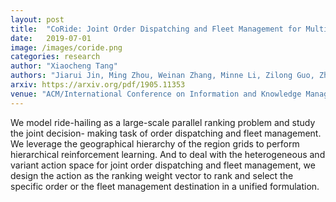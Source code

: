 ```yaml
---
layout: post
title:  "CoRide: Joint Order Dispatching and Fleet Management for Multi-Scale Ride-Hailing Platforms"
date:   2019-07-01
image: /images/coride.png
categories: research
author: "Xiaocheng Tang"
authors: "Jiarui Jin, Ming Zhou, Weinan Zhang, Minne Li, Zilong Guo, Zhiwei Qin, Yan Jiao, <strong>Xiaocheng Tang</strong>, Chenxi Wang, Jun Wang, Guobin Wu, Jieping Ye"
arxiv: https://arxiv.org/pdf/1905.11353
venue: "ACM/International Conference on Information and Knowledge Management (CIKM)"
---
```

We model ride-hailing as a large-scale parallel ranking problem and study the joint decision- making task of order dispatching and fleet management.
We leverage the geographical hierarchy of the region grids to perform hierarchical reinforcement learning.
And to deal with the heterogeneous and variant action space for joint order dispatching and fleet management, we design the action as the ranking weight vector to rank and select the specific order or the fleet management destination in a unified formulation.
